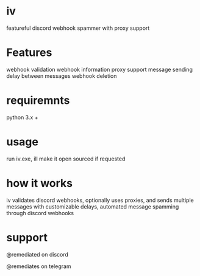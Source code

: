 # iv
featureful discord webhook spammer with proxy support

# Features

webhook validation
webhook information
proxy support
message sending
delay between messages
webhook deletion

# requiremnts
python 3.x +

# usage
run iv.exe, ill make it open sourced if requested

# how it works
iv validates discord webhooks, optionally uses proxies, and sends multiple messages with customizable delays, automated message spamming through discord webhooks

# support

@remediated on discord

@remediates on telegram
